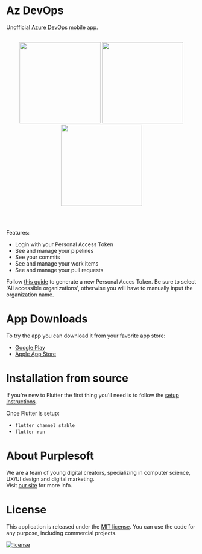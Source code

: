 # Az DevOps

Unofficial [Azure DevOps](https://azure.microsoft.com/en-us/products/devops) mobile app.
</br>
</br>
<p align="center">
    <img width="215" src="https://play-lh.googleusercontent.com/n3wNhuHuo8YLsLwqCLf4Cqg85vZZ66VJs8bUB1QpTCTv_EUc7HF-8de8-Hm7V75e_0I=w5120-h2880">
    <img width="215" src="https://play-lh.googleusercontent.com/vbFFjIim-6t_Q1REZr2RKBxLON2N_cALZ56WR0laWD_Ru3Yr7o8eSmOKn4pQZuhWZA=w5120-h2880">
    <img width="215" src="https://play-lh.googleusercontent.com/5Hbfe8OP7YCYaIu5I6RLZ3iAlIQ-YRSGWVF46wwhOqzFE3wfdhIH5JXdNOC0uqQ4b6I=w5120-h2880">
</p>
</br>
</br>


Features:
- Login with your Personal Access Token
- See and manage your pipelines
- See your commits
- See and manage your work items
- See and manage your pull requests

Follow [this guide](https://learn.microsoft.com/en-us/azure/devops/organizations/accounts/use-personal-access-tokens-to-authenticate?view=azure-devops&tabs=Windows) to generate a new Personal Acces Token. Be sure to select 'All accessible organizations', otherwise you will have to manually input the organization name.

# App Downloads

To try the app you can download it from your favorite app store:
* [Google Play](https://play.google.com/store/apps/details?id=io.purplesoft.azuredevops)
* [Apple App Store](https://apps.apple.com/us/app/az-devops/id1666994628)

# Installation from source

If you're new to Flutter the first thing you'll need is to follow the [setup instructions](https://flutter.dev/docs/get-started/install).

Once Flutter is setup:
 * `flutter channel stable`
 * `flutter run`

# About Purplesoft
We are a team of young digital creators, specializing in computer science, UX/UI design 
and digital marketing.
</br> 
Visit [our site](https://purplesoft.io/) for more info.

# License

This application is released under the [MIT license](LICENSE). You can use the code for any purpose, including commercial projects.

[![license](https://img.shields.io/badge/License-MIT-yellow.svg)](https://opensource.org/licenses/MIT)